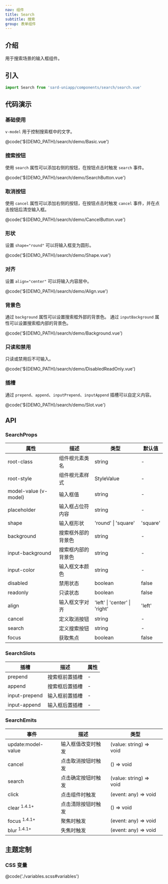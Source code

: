 ```yaml
---
nav: 组件
title: Search
subtitle: 搜索
group: 表单组件
---
```


## 介绍

用于搜索场景的输入框组件。

## 引入

```ts
import Search from 'sard-uniapp/components/search/search.vue'
```

## 代码演示

### 基础使用

`v-model` 用于控制搜索框中的文字。

@code('${DEMO_PATH}/search/demo/Basic.vue')

### 搜索按钮

使用 `search` 属性可以添加右侧的按钮，在按钮点击时触发 `search` 事件。

@code('${DEMO_PATH}/search/demo/SearchButton.vue')

### 取消按钮

使用 `cancel` 属性可以添加右侧的按钮，在按钮点击时触发 `cancel` 事件，并在点击按钮后清空输入框。

@code('${DEMO_PATH}/search/demo/CancelButton.vue')

### 形状

设置 `shape="round"` 可以将输入框变为圆形。

@code('${DEMO_PATH}/search/demo/Shape.vue')

### 对齐

设置 `align="center"` 可以将输入内容居中。

@code('${DEMO_PATH}/search/demo/Align.vue')

### 背景色

通过 `background` 属性可以设置搜索框外部的背景色。
通过 `inputBackground` 属性可以设置搜索框内部的背景色。

@code('${DEMO_PATH}/search/demo/Background.vue')

### 只读和禁用

只读或禁用后不可输入。

@code('${DEMO_PATH}/search/demo/DisabledReadOnly.vue')

### 插槽

通过 `prepend`、`append`、`inputPrepend`、`inputAppend` 插槽可以自定义内容。

@code('${DEMO_PATH}/search/demo/Slot.vue')

## API

### SearchProps

| 属性                  | 描述               | 类型                          | 默认值   |
| --------------------- | ------------------ | ----------------------------- | -------- |
| root-class            | 组件根元素类名     | string                        | -        |
| root-style            | 组件根元素样式     | StyleValue                    | -        |
| model-value (v-model) | 输入框值           | string                        | -        |
| placeholder           | 输入框占位符内容   | string                        | -        |
| shape                 | 输入框形状         | 'round' \| 'square'           | 'square' |
| background            | 搜索框外部的背景色 | string                        | -        |
| input-background      | 搜索框内部的背景色 | string                        | -        |
| input-color           | 输入框文本颜色     | string                        | -        |
| disabled              | 禁用状态           | boolean                       | false    |
| readonly              | 只读状态           | boolean                       | false    |
| align                 | 输入框文字对齐     | 'left' \| 'center' \| 'right' | 'left'   |
| cancel                | 定义取消按钮       | string                        | -        |
| search                | 定义搜索按钮       | string                        | -        |
| focus                 | 获取焦点           | boolean                       | false    |

### SearchSlots

| 插槽          | 描述           | 属性 |
| ------------- | -------------- | ---- |
| prepend       | 搜索框前置插槽 | -    |
| append        | 搜索框后置插槽 | -    |
| input-prepend | 输入框前置插槽 | -    |
| input-append  | 输入框后置插槽 | -    |

### SearchEmits

| 事件                    | 描述               | 类型                    |
| ----------------------- | ------------------ | ----------------------- |
| update:model-value      | 输入框值改变时触发 | (value: string) => void |
| cancel                  | 点击取消按钮时触发 | () => void              |
| search                  | 点击确定按钮时触发 | (value: string) => void |
| click                   | 点击组件时触发     | (event: any) => void    |
| clear <sup>1.4.1+</sup> | 点击清除按钮时触发 | () => void              |
| focus <sup>1.4.1+</sup> | 聚焦时触发         | (event: any) => void    |
| blur <sup>1.4.1+</sup>  | 失焦时触发         | (event: any) => void    |

## 主题定制

### CSS 变量

@code('./variables.scss#variables')
